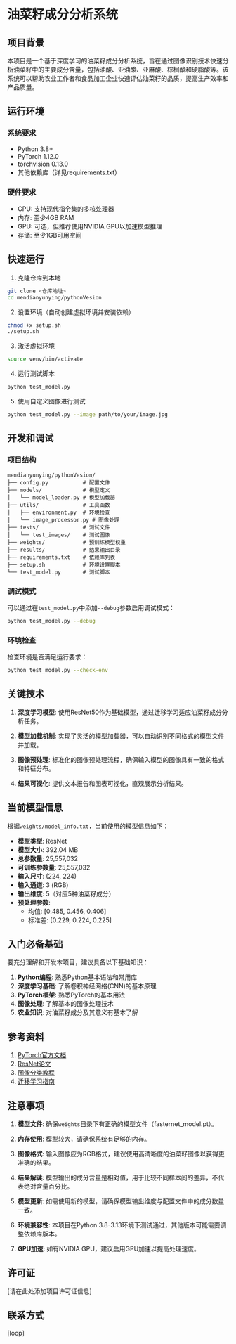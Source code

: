 # 油菜籽成分分析系统

## 项目背景

本项目是一个基于深度学习的油菜籽成分分析系统，旨在通过图像识别技术快速分析油菜籽中的主要成分含量，包括油酸、亚油酸、亚麻酸、棕榈酸和硬脂酸等。该系统可以帮助农业工作者和食品加工企业快速评估油菜籽的品质，提高生产效率和产品质量。

## 运行环境

### 系统要求
- Python 3.8+
- PyTorch 1.12.0
- torchvision 0.13.0
- 其他依赖库（详见requirements.txt）

### 硬件要求
- CPU: 支持现代指令集的多核处理器
- 内存: 至少4GB RAM
- GPU: 可选，但推荐使用NVIDIA GPU以加速模型推理
- 存储: 至少1GB可用空间

## 快速运行

1. 克隆仓库到本地
```bash
git clone <仓库地址>
cd mendianyunying/pythonVesion
```

2. 设置环境（自动创建虚拟环境并安装依赖）
```bash
chmod +x setup.sh
./setup.sh
```

3. 激活虚拟环境
```bash
source venv/bin/activate
```

4. 运行测试脚本
```bash
python test_model.py
```

5. 使用自定义图像进行测试
```bash
python test_model.py --image path/to/your/image.jpg
```

## 开发和调试

### 项目结构
```
mendianyunying/pythonVesion/
├── config.py           # 配置文件
├── models/             # 模型定义
│   └── model_loader.py # 模型加载器
├── utils/              # 工具函数
│   ├── environment.py  # 环境检查
│   └── image_processor.py # 图像处理
├── tests/              # 测试文件
│   └── test_images/    # 测试图像
├── weights/            # 预训练模型权重
├── results/            # 结果输出目录
├── requirements.txt    # 依赖库列表
├── setup.sh            # 环境设置脚本
└── test_model.py       # 测试脚本
```

### 调试模式
可以通过在`test_model.py`中添加`--debug`参数启用调试模式：
```bash
python test_model.py --debug
```

### 环境检查
检查环境是否满足运行要求：
```bash
python test_model.py --check-env
```

## 关键技术

1. **深度学习模型**: 使用ResNet50作为基础模型，通过迁移学习适应油菜籽成分分析任务。

2. **模型加载机制**: 实现了灵活的模型加载器，可以自动识别不同格式的模型文件并加载。

3. **图像预处理**: 标准化的图像预处理流程，确保输入模型的图像具有一致的格式和特征分布。

4. **结果可视化**: 提供文本报告和图表可视化，直观展示分析结果。

## 当前模型信息

根据`weights/model_info.txt`，当前使用的模型信息如下：

- **模型类型**: ResNet
- **模型大小**: 392.04 MB
- **总参数量**: 25,557,032
- **可训练参数量**: 25,557,032
- **输入尺寸**: (224, 224)
- **输入通道**: 3 (RGB)
- **输出维度**: 5（对应5种油菜籽成分）
- **预处理参数**:
  - 均值: [0.485, 0.456, 0.406]
  - 标准差: [0.229, 0.224, 0.225]

## 入门必备基础

要充分理解和开发本项目，建议具备以下基础知识：

1. **Python编程**: 熟悉Python基本语法和常用库
2. **深度学习基础**: 了解卷积神经网络(CNN)的基本原理
3. **PyTorch框架**: 熟悉PyTorch的基本用法
4. **图像处理**: 了解基本的图像处理技术
5. **农业知识**: 对油菜籽成分及其意义有基本了解

## 参考资料

1. [PyTorch官方文档](https://pytorch.org/docs/stable/index.html)
2. [ResNet论文](https://arxiv.org/abs/1512.03385)
3. [图像分类教程](https://pytorch.org/tutorials/beginner/blitz/cifar10_tutorial.html)
4. [迁移学习指南](https://pytorch.org/tutorials/beginner/transfer_learning_tutorial.html)

## 注意事项

1. **模型文件**: 确保`weights`目录下有正确的模型文件（fasternet_model.pt）。

2. **内存使用**: 模型较大，请确保系统有足够的内存。

3. **图像格式**: 输入图像应为RGB格式，建议使用高清晰度的油菜籽图像以获得更准确的结果。

4. **结果解读**: 模型输出的成分含量是相对值，用于比较不同样本间的差异，不代表绝对含量百分比。

5. **模型更新**: 如需使用新的模型，请确保模型输出维度与配置文件中的成分数量一致。

6. **环境兼容性**: 本项目在Python 3.8-3.13环境下测试通过，其他版本可能需要调整依赖库版本。

7. **GPU加速**: 如有NVIDIA GPU，建议启用GPU加速以提高处理速度。

## 许可证

[请在此处添加项目许可证信息]

## 联系方式

[loop]